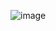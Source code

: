 ![image](https://user-images.githubusercontent.com/35042430/177465590-13411fa2-65ae-4a5d-87c8-c6dcf7a64529.png)
